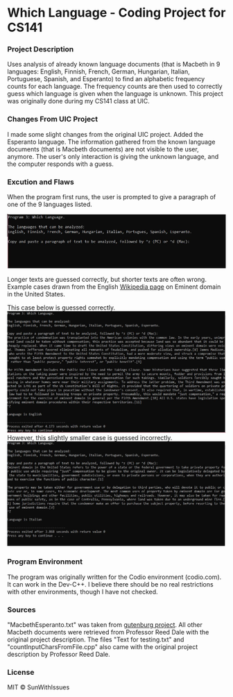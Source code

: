 # Which Language - Coding Project for CS141

### Project Description
Uses analysis of already known language documents (that is Macbeth in 9 languages: English, Finnish, French, German, Hungarian, Italian, Portuguese, Spanish, and Esperanto) to find an alphabetic frequency counts for each language. 
The frequency counts are then used to correctly guess which language is given when the language is unknown.
This project was originally done during my CS141 class at UIC.

### Changes From UIC Project
I made some slight changes from the original UIC project. Added the Esperanto language. The information gathered from the known language documents (that is Macbeth documents) are not visible to the user, anymore. 
The user's only interaction is giving the unknown language, and the computer responds with a guess.

### Excution and Flaws
When the program first runs, the user is prompted to give a paragraph of one of the 9 languages listed.

<img src="https://github.com/SunWithIssues/Proj-3-Which-Language/blob/master/img/first-run.JPG" alt="prompt">

Longer texts are guessed correctly, but shorter texts are often wrong. Example cases drawn from the English <a href="https://en.wikipedia.org/wiki/Eminent_domain_in_the_United_States" target="_blank">Wikipedia page</a> on Eminent domain in the United States.

This case below is guessed correctly.
<img src="https://github.com/SunWithIssues/Proj-3-Which-Language/blob/master/img/right-assessment.JPG" alt="correct-example">
However, this slightly smaller case is guessed incorrectly.
<img src="https://github.com/SunWithIssues/Proj-3-Which-Language/blob/master/img/wrong-assessment.JPG" alt="wrong-example">

### Program Environment
The program was originally written for the Codio environment (codio.com). It can work in the Dev-C++. I believe there should be no real restrictions with other environments, though I have not checked.

### Sources
"MacbethEsperanto.txt" was taken from <a href="http://www.gutenberg.org/files/47913/47913-0.txt" target="_blank">gutenburg project</a>. All other Macbeth documents were retrieved from Professor Reed Dale with the original project description. The files "Text for testing.txt" and "countInputCharsFromFile.cpp" also came with the original project description by Professor Reed Dale.

### License
MIT © SunWithIssues

